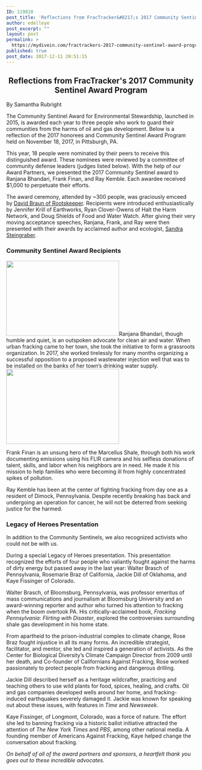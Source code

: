 ```yaml
---
ID: 119810
post_title: 'Reflections from FracTracker&#8217;s 2017 Community Sentinel Award Program'
author: edelleye
post_excerpt: ""
layout: post
permalink: >
  https://mydivein.com/fractrackers-2017-community-sentinel-award-program/
published: true
post_date: 2017-12-11 20:51:15
---
```

<h2 style="text-align: center">Reflections from FracTracker's 2017 Community Sentinel Award Program</h2>
By Samantha Rubright

The Community Sentinel Award for Environmental Stewardship, launched in 2015, is awarded each year to three people who work to guard their communities from the harms of oil and gas development. Below is a reflection of the 2017 honorees and Community Sentinel Award Program held on November 18, 2017, in Pittsburgh, PA.

This year, 18 people were nominated by their peers to receive this distinguished award. These nominees were reviewed by a committee of community defense leaders (judges listed below). With the help of our Award Partners, we presented the 2017 Community Sentinel award to Ranjana Bhandari, Frank Finan, and Ray Kemble. Each awardee received $1,000 to perpetuate their efforts.

The award ceremony, attended by ~300 people, was graciously emceed by <a href="http://www.rootskeeper.org/team/" target="_blank" rel="noopener">David Braun of Rootskeeper</a>. Recipients were introduced enthusiastically by Jennifer Krill of Earthworks, Ryan Clover-Owens of Halt the Harm Network, and Doug Shields of Food and Water Watch. After giving their very moving acceptance speeches, Ranjana, Frank, and Ray were then presented with their awards by acclaimed author and ecologist, <a href="http://steingraber.com/" target="_blank" rel="noopener">Sandra Steingraber</a>.
<h3>Community Sentinel Award Recipients</h3>
<img class="size-medium wp-image-119813 alignleft" src="https://mydivein.com/wp-content/uploads/2017/12/15125379866585-300x200.jpeg" alt="" width="300" height="200" />Ranjana Bhandari, though humble and quiet, is an outspoken advocate for clean air and water. When urban fracking came to her town, she took the initiative to form a grassroots organization. In 2017, she worked tirelessly for many months organizing a successful opposition to a proposed wastewater injection well that was to be installed on the banks of her town’s drinking water supply.

<img class="size-medium wp-image-119811 alignleft" src="https://mydivein.com/wp-content/uploads/2017/12/Franks-second-choice-300x200.jpg" alt="" width="300" height="200" />

Frank Finan is an unsung hero of the Marcellus Shale, through both his work documenting emissions using his FLIR camera and his selfless donations of talent, skills, and labor when his neighbors are in need. He made it his mission to help families who were becoming ill from highly concentrated spikes of pollution.

Ray Kemble has been at the center of fighting fracking from day one as a resident of Dimock, Pennsylvania. Despite recently breaking has back and undergoing an operation for cancer, he will not be deterred from seeking justice for the harmed.
<h3>Legacy of Heroes Presentation</h3>
In addition to the Community Sentinels, we also recognized activists who could not be with us.

During a special Legacy of Heroes presentation. This presentation recognized the efforts of four people who valiantly fought against the harms of dirty energy but passed away in the last year: Walter Brasch of Pennsylvania, Rosemarie Braz of California, Jackie Dill of Oklahoma, and Kaye Fissinger of Colorado.

Walter Brasch, of Bloomsburg, Pennsylvania, was professor emeritus of mass communications and journalism at Bloomsburg University and an award-winning reporter and author who turned his attention to fracking when the boom overtook PA. His critically-acclaimed book, <em>Fracking Pennsylvania: Flirting with Disaster</em>, explored the controversies surrounding shale gas development in his home state.

From apartheid to the prison-industrial complex to climate change, Rose Braz fought injustice in all its many forms. An incredible strategist, facilitator, and mentor, she led and inspired a generation of activists. As the Center for Biological Diversity’s Climate Campaign Director from 2009 until her death, and Co-founder of Californians Against Fracking, Rose worked passionately to protect people from fracking and dangerous drilling.

Jackie Dill described herself as a heritage wildcrafter, practicing and teaching others to use wild plants for food, spices, healing, and crafts. Oil and gas companies developed wells around her home, and fracking-induced earthquakes severely damaged it. Jackie was known for speaking out about these issues, with features in <em>Time</em> and <em>Newsweek</em>.

Kaye Fissinger, of Longmont, Colorado, was a force of nature. The effort she led to banning fracking via a historic ballot initiative attracted the attention of <em>The New York Times</em> and <em>PBS</em>, among other national media. A founding member of Americans Against Fracking, Kaye helped change the conversation about fracking.

<em>On behalf of all of the award partners and sponsors, a heartfelt thank you goes out to these incredible advocates.</em>